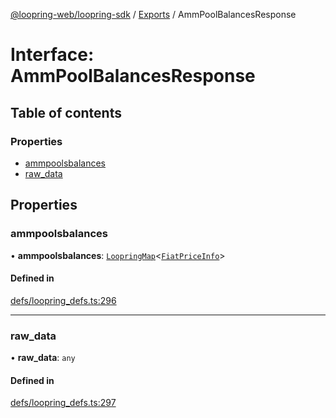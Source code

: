 [@loopring-web/loopring-sdk](../README.md) / [Exports](../modules.md) / AmmPoolBalancesResponse

# Interface: AmmPoolBalancesResponse

## Table of contents

### Properties

- [ammpoolsbalances](AmmPoolBalancesResponse.md#ammpoolsbalances)
- [raw\_data](AmmPoolBalancesResponse.md#raw_data)

## Properties

### ammpoolsbalances

• **ammpoolsbalances**: [`LoopringMap`](LoopringMap.md)<[`FiatPriceInfo`](FiatPriceInfo.md)\>

#### Defined in

[defs/loopring_defs.ts:296](https://github.com/Loopring/loopring_sdk/blob/edf273a/src/defs/loopring_defs.ts#L296)

___

### raw\_data

• **raw\_data**: `any`

#### Defined in

[defs/loopring_defs.ts:297](https://github.com/Loopring/loopring_sdk/blob/edf273a/src/defs/loopring_defs.ts#L297)
